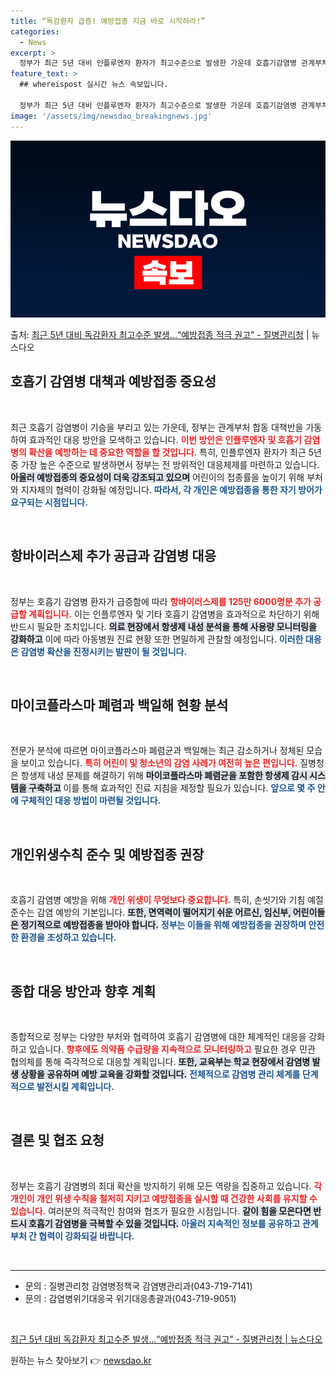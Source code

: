 ```yaml
---
title: “독감환자 급증! 예방접종 지금 바로 시작하라!”
categories:
  - News
excerpt: >
  정부가 최근 5년 대비 인플루엔자 환자가 최고수준으로 발생한 가운데 호흡기감염병 관계부처 합동 대책반 운영을…
feature_text: >
  ## whereispost 실시간 뉴스 속보입니다.

  정부가 최근 5년 대비 인플루엔자 환자가 최고수준으로 발생한 가운데 호흡기감염병 관계부처 합동 대책반 운영을…
image: '/assets/img/newsdao_breakingnews.jpg'
---
```


![뉴스다오 속보](/assets/img/newsdao_breakingnews.jpg)

<p>출처: <a href="https://newsdao.kr/2831" rel="dofollow">최근 5년 대비 독감환자 최고수준 발생…“예방접종 적극 권고”   - 질병관리청</a> | 뉴스다오</p>

<h2 data-ke-size="size26">호흡기 감염병 대책과 예방접종 중요성</h2>

<p data-ke-size="size16">&nbsp;</p>  
최근 호흡기 감염병이 기승을 부리고 있는 가운데, 정부는 관계부처 합동 대책반을 가동하여 효과적인 대응 방안을 모색하고 있습니다. <b><span style="color: #ee2323;">이번 방안은 인플루엔자 및 호흡기 감염병의 확산을 예방하는 데 중요한 역할을 할 것입니다.</span></b> 특히, 인플루엔자 환자가 최근 5년 중 가장 높은 수준으로 발생하면서 정부는 전 방위적인 대응체제를 마련하고 있습니다. <b><span style="background-color: #21538527;">아울러 예방접종의 중요성이 더욱 강조되고 있으며</span></b> 어린이의 접종률을 높이기 위해 부처와 지자체의 협력이 강화될 예정입니다. <b><span style="color: #1a5490;">따라서, 각 개인은 예방접종을 통한 자기 방어가 요구되는 시점입니다.</span></b> 

<p data-ke-size="size16">&nbsp;</p>  
<h2 data-ke-size="size26">항바이러스제 추가 공급과 감염병 대응</h2>  

<p data-ke-size="size16">&nbsp;</p>  
정부는 호흡기 감염병 환자가 급증함에 따라 <b><span style="color: #ee2323;">항바이러스제를 125만 6000명분 추가 공급할 계획입니다.</span></b> 이는 인플루엔자 및 기타 호흡기 감염병을 효과적으로 차단하기 위해 반드시 필요한 조치입니다. <b><span style="background-color: #21538527;">의료 현장에서 항생제 내성 분석을 통해 사용량 모니터링을 강화하고</span></b> 이에 따라 아동병원 진료 현황 또한 면밀하게 관찰할 예정입니다. <b><span style="color: #1a5490;">이러한 대응은 감염병 확산을 진정시키는 발판이 될 것입니다.</span></b>

<p data-ke-size="size16">&nbsp;</p>  
<h2 data-ke-size="size26">마이코플라스마 폐렴과 백일해 현황 분석</h2>  

<p data-ke-size="size16">&nbsp;</p>  
전문가 분석에 따르면 마이코플라스마 폐렴균과 백일해는 최근 감소하거나 정체된 모습을 보이고 있습니다. <b><span style="color: #ee2323;">특히 어린이 및 청소년의 감염 사례가 여전히 높은 편입니다.</span></b> 질병청은 항생제 내성 문제를 해결하기 위해 <b><span style="background-color: #21538527;">마이코플라스마 폐렴균을 포함한 항생제 감시 시스템을 구축하고</span></b> 이를 통해 효과적인 진료 지침을 제정할 필요가 있습니다. <b><span style="color: #1a5490;">앞으로 몇 주 안에 구체적인 대응 방법이 마련될 것입니다.</span></b> 

<p data-ke-size="size16">&nbsp;</p>  
<h2 data-ke-size="size26">개인위생수칙 준수 및 예방접종 권장</h2>  

<p data-ke-size="size16">&nbsp;</p>  
호흡기 감염병 예방을 위해 <b><span style="color: #ee2323;">개인 위생이 무엇보다 중요합니다.</span></b> 특히, 손씻기와 기침 예절 준수는 감염 예방의 기본입니다. <b><span style="background-color: #21538527;">또한, 면역력이 떨어지기 쉬운 어르신, 임신부, 어린이들은 정기적으로 예방접종을 받아야 합니다.</span></b> <b><span style="color: #1a5490;">정부는 이들을 위해 예방접종을 권장하며 안전한 환경을 조성하고 있습니다.</span></b>

<p data-ke-size="size16">&nbsp;</p>  
<h2 data-ke-size="size26">종합 대응 방안과 향후 계획</h2>  

<p data-ke-size="size16">&nbsp;</p>  
종합적으로 정부는 다양한 부처와 협력하여 호흡기 감염병에 대한 체계적인 대응을 강화하고 있습니다. <b><span style="color: #ee2323;">향후에도 의약품 수급량을 지속적으로 모니터링하고</span></b> 필요한 경우 민관 협의체를 통해 즉각적으로 대응할 계획입니다. <b><span style="background-color: #21538527;">또한, 교육부는 학교 현장에서 감염병 발생 상황을 공유하며 예방 교육을 강화할 것입니다.</span></b> <b><span style="color: #1a5490;">전체적으로 감염병 관리 체계를 단계적으로 발전시킬 계획입니다.</span></b>

<p data-ke-size="size16">&nbsp;</p>  
<h2 data-ke-size="size26">결론 및 협조 요청</h2>  

<p data-ke-size="size16">&nbsp;</p>  
정부는 호흡기 감염병의 최대 확산을 방지하기 위해 모든 역량을 집중하고 있습니다. <b><span style="color: #ee2323;">각 개인이 개인 위생 수칙을 철저히 지키고 예방접종을 실시할 때 건강한 사회를 유지할 수 있습니다.</span></b> 여러분의 적극적인 참여와 협조가 필요한 시점입니다. <b><span style="background-color: #21538527;">같이 힘을 모은다면 반드시 호흡기 감염병을 극복할 수 있을 것입니다.</span></b> <b><span style="color: #1a5490;">아울러 지속적인 정보를 공유하고 관계부처 간 협력이 강화되길 바랍니다.</span></b> 

<p data-ke-size="size16">&nbsp;</p>  
<hr>
<ul>
  <li>문의 : 질병관리청 감염병정책국 감염병관리과(043-719-7141)</li>
  <li>문의 : 감염병위기대응국 위기대응총괄과(043-719-9051)</li>
</ul>
<p data-ke-size="size16">&nbsp;</p>
<a href="https://newsdao.kr/2831">최근 5년 대비 독감환자 최고수준 발생…“예방접종 적극 권고” - 질병관리청 | 뉴스다오</a> 

원하는 뉴스 찾아보기 👉 <a href="https://newsdao.kr" rel="dofollow">newsdao.kr</a>


